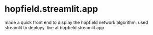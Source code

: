 # hopfield.streamlit.app
made a quick front end to display the hopfield network algorithm. used streamlit to deployy. live at hopfield.streamlit.app
